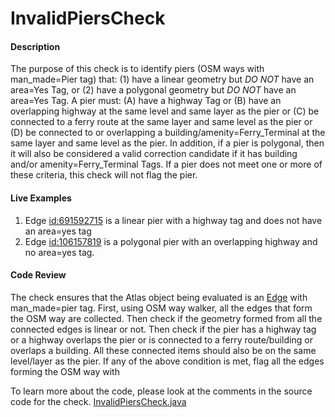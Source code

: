 # InvalidPiersCheck

#### Description

The purpose of this check is to identify piers (OSM ways with man_made=Pier tag) that: (1) have a 
linear geometry but _DO NOT_ have an area=Yes Tag, or (2) have a polygonal geometry but _DO NOT_ 
have an area=Yes Tag.  A pier must: (A) have a highway Tag or (B) have an overlapping highway at the same
level and same layer as the pier or (C) be connected to  a ferry route at the same layer 
and same level as the pier or (D) be connected to or overlapping a 
building/amenity=Ferry_Terminal at the same layer and same level as the pier.  In addition, if a pier is 
polygonal, then it will also be considered a valid correction candidate if it has building and/or 
amenity=Ferry_Terminal Tags.  If a pier does not meet one or more of these criteria, this check will 
not flag the pier. 

#### Live Examples

1. Edge [id:691592715](https://www.openstreetmap.org/way/691592715) is a linear pier with a highway tag and does not have an area=yes tag
2. Edge [id:106157819](https://www.openstreetmap.org/way/106157819) is a polygonal pier with an overlapping highway and no area=yes tag.

#### Code Review

The check ensures that the Atlas object being evaluated is an [Edge](https://github.com/osmlab/atlas/blob/dev/src/main/java/org/openstreetmap/atlas/geography/atlas/items/Edge.java)
with man_made=pier tag. First, using OSM way walker, all the edges that form the OSM way are collected. Then check if the
geometry formed from all the connected edges is linear or not. Then check if the pier has a highway tag or a highway
overlaps the pier or is connected to a ferry route/building or overlaps a building. All these connected items should also
be on the same level/layer as the pier. If any of the above condition is met, flag all the edges forming the OSM way with



To learn more about the code, please look at the comments in the source code for the check.
[InvalidPiersCheck.java](../../src/main/java/org/openstreetmap/atlas/checks/validation/area/PedestrianAreaOverlappingEdgeCheck.java)
